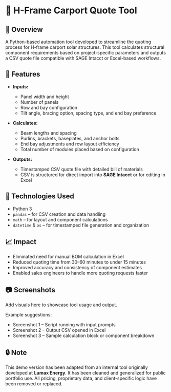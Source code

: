 # 🧱 H-Frame Carport Quote Tool

## 🔧 Overview  
A Python-based automation tool developed to streamline the quoting process for H-frame carport solar structures. This tool calculates structural component requirements based on project-specific parameters and outputs a CSV quote file compatible with SAGE Intacct or Excel-based workflows.

## 🚀 Features  
- **Inputs:**
  - Panel width and height  
  - Number of panels  
  - Row and bay configuration  
  - Tilt angle, bracing option, spacing type, and end bay preference  

- **Calculates:**
  - Beam lengths and spacing  
  - Purlins, brackets, baseplates, and anchor bolts  
  - End bay adjustments and row layout efficiency  
  - Total number of modules placed based on configuration  

- **Outputs:**
  - Timestamped CSV quote file with detailed bill of materials  
  - CSV is structured for direct import into **SAGE Intacct** or for editing in Excel  

## 🧠 Technologies Used  
- Python 3  
- `pandas` – for CSV creation and data handling  
- `math` – for layout and component calculations  
- `datetime` & `os` – for timestamped file generation and organization  

## 📈 Impact  
- Eliminated need for manual BOM calculation in Excel  
- Reduced quoting time from 30–60 minutes to under 15 minutes  
- Improved accuracy and consistency of component estimates  
- Enabled sales engineers to handle more quoting requests faster  

## 📷 Screenshots  
Add visuals here to showcase tool usage and output.

Example suggestions:
- Screenshot 1 – Script running with input prompts  
- Screenshot 2 – Output CSV opened in Excel  
- Screenshot 3 – Sample calculation block or component breakdown

## 🔒 Note  
This demo version has been adapted from an internal tool originally developed at **Lumax Energy**. It has been cleaned and generalized for public portfolio use. All pricing, proprietary data, and client-specific logic have been removed or replaced.
